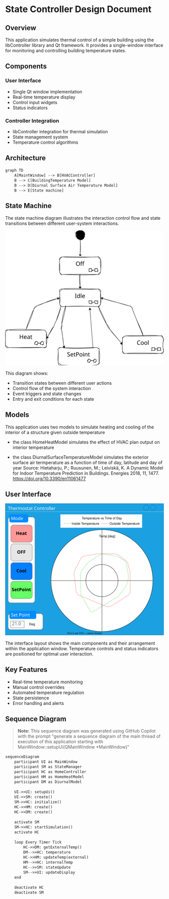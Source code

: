 # State Controller Design Document

## Overview
This application simulates thermal control of a simple building using the libController library and Qt framework. It provides a single-window interface for monitoring and controlling building temperature states.

## Components

### User Interface
- Single Qt window implementation
- Real-time temperature display
- Control input widgets
- Status indicators

### Controller Integration
- libController integration for thermal simulation
- State management system
- Temperature control algorithms

## Architecture
```mermaid
graph TD
    A[MaintWindow] --> B[HVACController]
    B --> C[BuildingTemperature Model]
    B --> D[Diurnal Surface Air Temperature Model]
    B --> E[State machine]
```
## State Machine
The state machine diagram illustrates the interaction control flow and state transitions between different user-system interactions.

![State machine diagram](state_machine.drawio.svg)

This diagram shows:
- Transition states between different user actions
- Control flow of the system interaction
- Event triggers and state changes
- Entry and exit conditions for each state

## Models
This application uses two models to simulate heating and cooling of the interior of a structure given outside temperature
- the class HomeHeatModel simulates the effect of HVAC plan output on interior temperature

- the class DiurnalSurfaceTemperatureModel simulates the exterior surface air termperature as a function of time of day, latitude and day of year
Source: Hietaharju, P.; Ruusunen, M.; Leiviskä, K. A Dynamic Model for Indoor Temperature Prediction in Buildings. Energies 2018, 11, 1477. https://doi.org/10.3390/en11061477

## User Interface
![User Interface Design](ux.drawio.svg)

The interface layout shows the main components and their arrangement within the application window. Temperature controls and status indicators are positioned for optimal user interaction.

## Key Features
- Real-time temperature monitoring
- Manual control overrides
- Automated temperature regulation
- State persistence
- Error handling and alerts

## Sequence Diagram
> **Note:** This sequence diagram was generated using GitHub Copilot with the prompt "generate a sequence diagram of the main thread of execution of this application starting with MainWindow::setupUi(QMainWindow *MainWindow)"
```mermaid
sequenceDiagram
    participant UI as MainWindow
    participant SM as StateManager
    participant HC as HomeController
    participant HM as HomeHeatModel
    participant DM as DiurnalModel

    UI->>UI: setupUi()
    UI->>SM: create()
    SM->>HC: initialize()
    HC->>HM: create()
    HC->>DM: create()
    
    activate SM
    SM->>HC: startSimulation()
    activate HC
    
    loop Every Timer Tick
        HC->>DM: getExternalTemp()
        DM-->>HC: temperature
        HC->>HM: updateTemp(external)
        HM-->>HC: internalTemp
        HC-->>SM: stateUpdate
        SM-->>UI: updateDisplay
    end
    
    deactivate HC
    deactivate SM
```